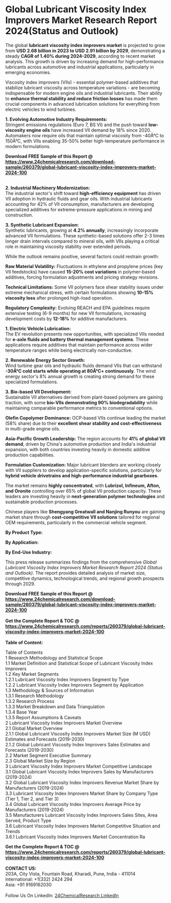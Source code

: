<h1>Global Lubricant Viscosity Index Improvers Market Research Report 2024(Status and Outlook)</h1><p>The global <strong>lubricant viscosity index improvers market</strong> is projected to grow from <strong>USD 2.68 billion in 2023 to USD 2.91 billion by 2029</strong>, demonstrating a steady <strong>CAGR of 1.40% during 2024-2029</strong>, according to recent market analysis. This growth is driven by increasing demand for high-performance lubricants across automotive and industrial applications, particularly in emerging economies.</p><p>Viscosity index improvers (VIIs) - essential polymer-based additives that stabilize lubricant viscosity across temperature variations - are becoming indispensable for modern engine oils and industrial lubricants. Their ability to <strong>enhance thermal stability and reduce friction losses</strong> has made them crucial components in advanced lubrication solutions for everything from electric vehicles to wind turbines.</p><p><strong>1. Evolving Automotive Industry Requirements:</strong><br>
Stringent emissions regulations (Euro 7, BS VI) and the push toward <strong>low-viscosity engine oils</strong> have increased VII demand by 18% since 2020. Automakers now require oils that maintain optimal viscosity from -40Â°C to 150Â°C, with VIIs enabling 35-50% better high-temperature performance in modern formulations.</p><div><b>Download FREE Sample of this Report @ 
            <a href="https://www.24chemicalresearch.com/download-sample/260379/global-lubricant-viscosity-index-improvers-market-2024-100">
            https://www.24chemicalresearch.com/download-sample/260379/global-lubricant-viscosity-index-improvers-market-2024-100</a></b></div><br><p><strong>2. Industrial Machinery Modernization:</strong><br>
The industrial sector's shift toward <strong>high-efficiency equipment</strong> has driven VII adoption in hydraulic fluids and gear oils. With industrial lubricants accounting for 42% of VII consumption, manufacturers are developing specialized additives for extreme-pressure applications in mining and construction.</p><p><strong>3. Synthetic Lubricant Expansion:</strong><br>
Synthetic lubricants, growing at <strong>4.2% annually</strong>, increasingly incorporate advanced VII formulations. These synthetic-based solutions offer 2-3 times longer drain intervals compared to mineral oils, with VIIs playing a critical role in maintaining viscosity stability over extended periods.</p><p>While the outlook remains positive, several factors could restrain growth:</p><p><strong>Raw Material Volatility:</strong> Fluctuations in ethylene and propylene prices (key VII feedstocks) have caused <strong>15-20% cost variations</strong> in polymer-based additives, forcing formulation adjustments and pricing strategy revisions.</p><p><strong>Technical Limitations:</strong> Some VII polymers face shear stability issues under extreme mechanical stress, with certain formulations showing <strong>10-15% viscosity loss</strong> after prolonged high-load operation.</p><p><strong>Regulatory Complexity:</strong> Evolving REACH and EPA guidelines require extensive testing (6-9 months) for new VII formulations, increasing development costs by <strong>12-18%</strong> for additive manufacturers.</p><p><strong>1. Electric Vehicle Lubrication:</strong><br>
The EV revolution presents new opportunities, with specialized VIIs needed for <strong>e-axle fluids and battery thermal management systems</strong>. These applications require additives that maintain performance across wider temperature ranges while being electrically non-conductive.</p><p><strong>2. Renewable Energy Sector Growth:</strong><br>
Wind turbine gear oils and hydraulic fluids demand VIIs that can withstand <strong>-30Â°C cold starts while operating at 80Â°C+ continuously</strong>. The wind energy sector's 8% annual growth is creating strong demand for these specialized formulations.</p><p><strong>3. Bio-based VII Development:</strong><br>
Sustainable VII alternatives derived from plant-based polymers are gaining traction, with some <strong>bio-VIIs demonstrating 90% biodegradability</strong> while maintaining comparable performance metrics to conventional options.</p><p><strong>Olefin Copolymer Dominance:</strong> OCP-based VIIs continue leading the market (58% share) due to their <strong>excellent shear stability and cost-effectiveness</strong> in multi-grade engine oils.</p><p><strong>Asia-Pacific Growth Leadership:</strong> The region accounts for <strong>41% of global VII demand</strong>, driven by China's automotive production and India's industrial expansion, with both countries investing heavily in domestic additive production capabilities.</p><p><strong>Formulation Customization:</strong> Major lubricant blenders are working closely with VII suppliers to develop application-specific solutions, particularly for <strong>hybrid vehicle drivetrains and high-performance industrial gearboxes</strong>.</p><p>The market remains <strong>highly concentrated</strong>, with <strong>Lubrizol, Infineum, Afton, and Oronite</strong> controlling over 65% of global VII production capacity. These leaders are investing heavily in <strong>next-generation polymer technologies</strong> and sustainable production processes.</p><p>Chinese players like <strong>Shengyang Greatwall and Nanjing Runyou</strong> are gaining market share through <strong>cost-competitive VII solutions</strong> tailored for regional OEM requirements, particularly in the commercial vehicle segment.</p><p><strong>By Product Type:</strong></p><p><strong>By Application:</strong></p><p><strong>By End-Use Industry:</strong></p><p>This press release summarizes findings from the comprehensive <em>Global Lubricant Viscosity Index Improvers Market Research Report 2024 (Status and Outlook)</em>. The report provides detailed analysis of market size, competitive dynamics, technological trends, and regional growth prospects through 2029.</p><div><b>Download FREE Sample of this Report @ 
            <a href="https://www.24chemicalresearch.com/download-sample/260379/global-lubricant-viscosity-index-improvers-market-2024-100">
            https://www.24chemicalresearch.com/download-sample/260379/global-lubricant-viscosity-index-improvers-market-2024-100</a></b></div><br><div><b>Get the Complete Report & TOC @ 
            <a href="https://www.24chemicalresearch.com/reports/260379/global-lubricant-viscosity-index-improvers-market-2024-100">
            https://www.24chemicalresearch.com/reports/260379/global-lubricant-viscosity-index-improvers-market-2024-100</a></b></div><br>
            <b>Table of Content:</b><p>Table of Contents<br />
1 Research Methodology and Statistical Scope<br />
1.1 Market Definition and Statistical Scope of Lubricant Viscosity Index Improvers<br />
1.2 Key Market Segments<br />
1.2.1 Lubricant Viscosity Index Improvers Segment by Type<br />
1.2.2 Lubricant Viscosity Index Improvers Segment by Application<br />
1.3 Methodology & Sources of Information<br />
1.3.1 Research Methodology<br />
1.3.2 Research Process<br />
1.3.3 Market Breakdown and Data Triangulation<br />
1.3.4 Base Year<br />
1.3.5 Report Assumptions & Caveats<br />
2 Lubricant Viscosity Index Improvers Market Overview<br />
2.1 Global Market Overview<br />
2.1.1 Global Lubricant Viscosity Index Improvers Market Size (M USD) Estimates and Forecasts (2019-2030)<br />
2.1.2 Global Lubricant Viscosity Index Improvers Sales Estimates and Forecasts (2019-2030)<br />
2.2 Market Segment Executive Summary<br />
2.3 Global Market Size by Region<br />
3 Lubricant Viscosity Index Improvers Market Competitive Landscape<br />
3.1 Global Lubricant Viscosity Index Improvers Sales by Manufacturers (2019-2024)<br />
3.2 Global Lubricant Viscosity Index Improvers Revenue Market Share by Manufacturers (2019-2024)<br />
3.3 Lubricant Viscosity Index Improvers Market Share by Company Type (Tier 1, Tier 2, and Tier 3)<br />
3.4 Global Lubricant Viscosity Index Improvers Average Price by Manufacturers (2019-2024)<br />
3.5 Manufacturers Lubricant Viscosity Index Improvers Sales Sites, Area Served, Product Type<br />
3.6 Lubricant Viscosity Index Improvers Market Competitive Situation and Trends<br />
3.6.1 Lubricant Viscosity Index Improvers Market Concentration Ra</p><div><b>Get the Complete Report & TOC @ 
            <a href="https://www.24chemicalresearch.com/reports/260379/global-lubricant-viscosity-index-improvers-market-2024-100">
            https://www.24chemicalresearch.com/reports/260379/global-lubricant-viscosity-index-improvers-market-2024-100</a></b></div><br><b>CONTACT US:</b><br>
            203A, City Vista, Fountain Road, Kharadi, Pune, India - 411014<br>
            International: +1(332) 2424 294<br>
            Asia: +91 9169162030 <br><br>
            Follow Us On LinkedIn: <a href="https://www.linkedin.com/company/24chemicalresearch/">24ChemicalResearch LinkedIn</a>